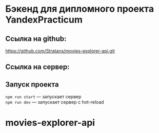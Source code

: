 
# Бэкенд для дипломного проекта YandexPracticum

## Ссылка на github:
https://github.com/Stratans/movies-explorer-api.git

## Ссылка на сервер:


## Запуск проекта

`npm run start` — запускает сервер   
`npm run dev` — запускает сервер с hot-reload


# movies-explorer-api

